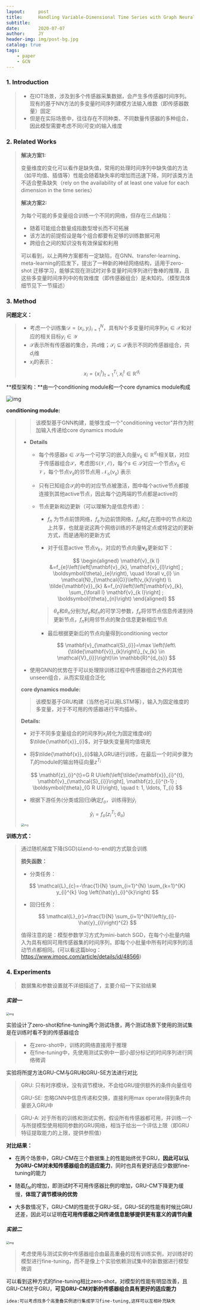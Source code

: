 ```yaml
---
layout:     post
title:      Handling Variable-Dimensional Time Series with Graph Neural Networks
subtitle:   
date:       2020-07-07
author:     JY
header-img: img/post-bg.jpg
catalog: true
tags:
    - paper
    - GCN
---
```


### 1. Introduction

> - 在IOT场景，涉及到多个传感器采集数据，会产生多传感器时间序列。现有的基于NN方法的多变量时间序列建模方法输入维数（即传感器数量）固定
> - 但是在实际场景中，往往存在不同种类、不同数量传感器的多种组合，因此模型需要考虑不同(可变)的输入维度

### 2. Related Works

> **解决方案1:** 
>
> 变量维度的变化可以看作是缺失值，常用的处理时间序列中缺失值的方法（如平均值、插值等）性能会随着缺失率的增加而迅速下降，同时该类方法不适合整条缺失（rely on the availability of at least one value for each dimension in the time series）
>
> 
>
> **解决方案2:** 
>
> 为每个可能的多变量组合训练一个不同的网络，但存在三点缺陷：
>
> - 随着可能组合数量成指数型增长而不可拓展
> - 该方法的前提假设是每个组合都要有足够的训练数据可用
> - 跨组合之间的知识没有有效保留和利用
>
> 
>
> 可以看到，以上两种方案都有一定缺陷，在GNN、transfer-learning、meta-learning的启发下，提出了一种新的神经网络结构，适用于zero-shot 迁移学习，能够实现在测试时对多变量时间序列进行鲁棒的推理，且这些多变量时间序列中的有效维度（即传感器组合）是未知的。（模型具体细节见下一节描述）



### 3. Method

**问题定义：**

> - 考虑一个训练集$\mathcal{D}={(x_i,y_i)}^N_{i=1}$，具有N个多变量时间序列$x_i \in \mathcal{X}$和对应的相关目标$y_i \in \mathcal{Y}$
> - $\mathcal{S}$表示所有传感器的集合，共$d$维；$\mathcal{S}_i \subseteq \mathcal{S}$表示不同的传感器组合，共$d_i$维
> - $x_i$的表示：
> $$
> x_i=\{x^t_i\}^{T_i}_{t=1}, x_i^t\in \mathbb{R}^{d_{i}}
> $$
>
> 



**模型架构：**由一个conditioning module和一个core dynamics module构成

![img](https://github.com/ZJU-CVs/zju-cvs.github.io/raw/master/img/picture/31.png)

**conditioning module:**

> > 该模型基于GNN构建，能够生成一个"conditioning vector"并作为附加输入传递给core dynamics module
>
> - **Details**
>
>   - 每个传感器$s\in \mathcal{S}$与一个可学习的嵌入向量$v_s\in \mathbb{R}^{d_{s}}$相关联，对应于传感器组合$\mathcal{S}$，考虑图$\mathcal{G}(\mathcal{V}, \mathcal{E})$，每个$s\in\mathcal{S}$对应一个节点$v_s\in \mathcal{V}$，每个节点$v_s$的邻节点用 $\mathcal{N}_{\mathcal{G}}(v_{s})$ 表示
>
>   - 只有已知组合$\mathcal{S}_i$的中的对应节点被激活，图中每个active节点都接连接到其他active节点，因此每个边两端的节点都是active的
>
>   - 节点更新和边更新（可以理解为是信息传递）：
>
>     - $f_n$ 为节点前馈网络，$f_e$为边前馈网络，$f_n$和$f_e$在图中的节点和边上共享，也就是说这两个网络训练的不是特定点或特定边的更新方式，而是通用的更新方式
>
>     - 对于任意active 节点$v_k$，对应的节点向量$\mathbf{v}_{k}$更新如下：
>
>     $$
>    \begin{aligned}
>     \mathbf{v}_{k l} &=f_{e}\left(\left[\mathbf{v}_{k}, \mathbf{v}_{l}\right] ; \boldsymbol{\theta}_{e}\right), \quad \forall v_{l} \in \mathcal{N}_{\mathcal{G}}\left(v_{k}\right) \\
>     \tilde{\mathbf{v}}_{k} &=f_{n}\left(\left[\mathbf{v}_{k}, \sum_{\forall l} \mathbf{v}_{k l}\right] ; \boldsymbol{\theta}_{n}\right)
>     \end{aligned}
>     $$
> 
>     > $\theta _e$和$\theta _n$分别为$f_e$和$f_n$的可学习参数，$f_e$将邻节点信息传递到待更新节点，$f_n$利用邻节点的聚合信息更新相应节点
>
>     
>
>     - 最后根据更新后的节点向量得到conditioning vector 
>
>     $$
>    \mathbf{v}_{\mathcal{S}_{i}}=\max \left(\left\{\tilde{\mathbf{v}}_{k}\right\}_{v_{k} \in \mathcal{V}_{i}}\right)\in \mathbb{R}^{d_{s}}
>     $$
> 
>     
>
> - 使用GNN的优势在于可以处理除训练过程中传感器组合之外的其他unseen组合，从而实现组合泛化
>
>   
>
> **core dynamics module:**
>
> > 该模型基于GRU构建（当然也可以用LSTM等），输入为固定维度的多变量，对于不可用的传感器进行平均插补。
>
> 
>
> **Details:**
>
> - 对于不同多变量组合的时间序列$x_i$转化为固定维度d的$\tilde{\mathbf{x}}_{i}$，对于缺失变量用均值填充
>
> - 将$\tilde{\mathbf{x}}_{i}$输入GRU进行训练，在最后一个时间步骤为$T_i$的module的输出特征向量$z^{T_i}$
>
>   
>$$
>   \mathbf{z}_{i}^{t}=G R U\left(\left[\tilde{\mathbf{x}}_{i}^{t}, \mathbf{v}_{\mathcal{S}_{i}}\right], \mathbf{z}_{i}^{t-1} ; \boldsymbol{\theta}_{G R U}\right), \quad t: 1, \ldots, T_{i}
> $$
> 
> - 根据下游任务(分类或回归)确定$f_o$，训练得到$\hat{y}_i$
>
>   
>$$
> \hat{y}_{i}=f_{o}\left(z_{i}^{T_{i}} ; \theta_{o}\right)
> $$
> 
> 
><img src="https://github.com/ZJU-CVs/zju-cvs.github.io/raw/master/img/picture/index.png" alt="img" style="zoom:50%;" />
>
>  



**训练方式：**

> 通过随机梯度下降(SGD)以end-to-end的方式联合训练
>
> **损失函数：**
>
> - 分类任务：
>
> $$
> \mathcal{L}_{c}=-\frac{1}{N} \sum_{i=1}^{N} \sum_{k=1}^{K} y_{i}^{k} \log \left(\hat{y}_{i}^{k}\right)
> $$
>
> 
>
> - 回归任务：
>
> $$
> \mathcal{L}_{r}=\frac{1}{N} \sum_{i=1}^{N}\left(y_{i}-\hat{y}_{i}\right)^{2}
> $$
>
> 值得注意的是：模型参数学习方式为mini-batch SGD，在每个小批量内输入为具有相同可用传感器集的时间序列，即每个小批量中所有时间序列的活动节点都相同。(可以看这篇blog：https://www.imooc.com/article/details/id/48566)



### 4. Experiments

> 数据集和参数设置就不详细描述了，主要介绍一下实验结果

##### 实验一

<img src="https://github.com/ZJU-CVs/zju-cvs.github.io/raw/master/img/picture/32.png" alt="img" style="zoom:50%;" />

实验设计了zero-shot和fine-tuning两个测试场景，两个测试场景下使用的测试集是在训练时看不到的传感器组合

> -  在zero-shot中，训练的网络直接用于推理
> - 在fine-tuning中，先使用测试实例中一部小部分标记的时间序列进行网络微调



实验将所提方法GRU-CM与GRU和GRU-SE方法进行对比

> GRU: 只有时序模块，没有调节模块，不会给GRU提供额外的条件向量信号
>
> GRU-SE: 忽略GNN中信息传递和交换，直接利用max operate得到条件向量嵌入GRU中



> GRU-A: 对于所有的训练和测试实例，假设所有传感器都可用，并训练一个与所提模型使用相同参数的GRU网络，相当于给出一个评估上限（即GRU特征提取能力的上限，提供参照值）



**对比结果：**

- 在两个场景中，GRU-CM在三个数据集上的性能始终优于GRU，**因此可以认为GRU-CM对未知传感器组合的适应能力**，同时也具有更好适应少数据fine-tuning的能力
- 随着$f_{te}$的增加，即测试时不可用传感器比例的增加，GRU-CM下降更为缓慢，**体现了调节模块的优势**

- 大多数情况下，GRU-CM的性能优于GRU-SE，GRU-SE的性能有时候比GRU还差，因此可以证明**在可用传感器之间传递信息能够提供更有意义的调节向量**



##### 实验二

<img src="https://github.com/ZJU-CVs/zju-cvs.github.io/raw/master/img/picture/33.png" alt="img" style="zoom:50%;" />

> 考虑使用与测试实例中传感器组合由最高重叠的现有训练实例，对训练好的模型进行fine-tuning，而不是像上个实验依赖测试集中的新数据进行模型微调

可以看到这种方式的fine-tuning相比zero-shot，对模型的性能有明显改善，且GRU-CM优于GRU，**可见GRU-CM对新的传感器组合具有更好的适应能力**

`idea:可以考虑找多个高重叠实例进行集成学习fine-tuning,这样可以互相补充缺失`




